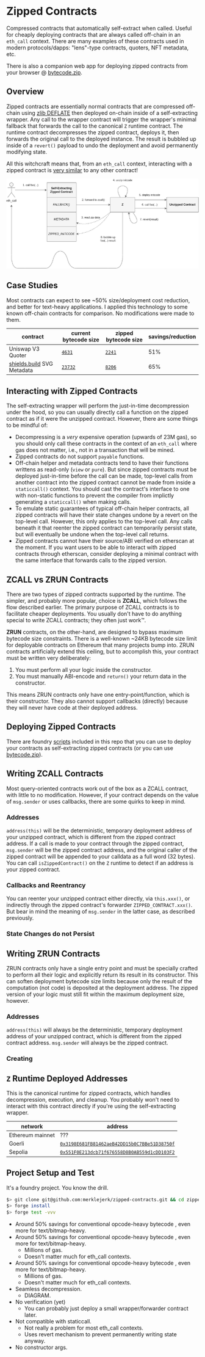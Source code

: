 # Zipped Contracts

Compressed contracts that automatically self-extract when called. Useful for cheaply deploying contracts that are always called off-chain in an `eth_call` context. There are many examples of these contracts used in modern protocols/dapps: "lens"-type contracts, quoters, NFT metadata, etc.

There is also a companion web app for deploying zipped contracts from your browser @ [bytecode.zip](https://bytecode.zip).

## Overview
Zipped contracts are essentially normal contracts that are compressed off-chain using [zlib DEFLATE](https://www.ietf.org/rfc/rfc1951.txt) then deployed on-chain inside of a self-extracting wrapper. Any call to the wrapper contract will trigger the wrapper's minimal fallback that forwards the call to the canonical `Z` runtime contract. The runtime contract decompresses the zipped contract, deploys it, then forwards the original call to the deployed instance. The result is bubbled up inside of a `revert()` payload to undo the deployment and avoid permanently modifying state.

All this witchcraft means that, from an `eth_call` context, interacting with a zipped contract is [very similar](#interacting-with-zipped-contracts) to any other contract!

![architecture](./arch.drawio.png)

## Case Studies
Most contracts can expect to see ~50% size/deployment cost reduction, and better for text-heavy applications. I applied this technology to some known off-chain contracts for comparison. No modifications were made to them.

| contract | current bytecode size | zipped bytecode size | savings/reduction |
|----------|-----------------------|----------------------|--------------------|
| Uniswap V3 Quoter          | [`4631`](https://goerli.etherscan.io/address/0xb27308f9F90D607463bb33eA1BeBb41C27CE5AB6) | [`2241`](https://goerli.etherscan.io/address/0x23206a7794369b2bf5e5c57d62566710b459776b) | 51% |
| [shields.build](https://shields.build) SVG Metadata | [`23732`](https://etherscan.io/address/0xfaDb4b43671Aa379D443Ffc4ec98d2aF2808eBe5) | [`8206`](https://goerli.etherscan.io/address/0xba04a9229af8ba43d9b4b23d9948c18a7fcc0083) | 65% |


## Interacting with Zipped Contracts
The self-extracting wrapper will perform the just-in-time decompression under the hood, so you can usually directly call a function on the zipped contract as if it were the unzipped contract. However, there are some things to be mindful of:

- Decompressing is a *very* expensive operation (upwards of 23M gas), so you should only call these contracts in the context of an `eth_call` where gas does not matter, i.e., not in a transaction that will be mined.
- Zipped contracts do not support `payable` functions.
- Off-chain helper and metadata contracts tend to have their functions writtens as read-only (`view` or `pure`). But since zipped contracts must be deployed just-in-time before the call can be made, top-level calls from another contract into the zipped contract cannot be made from inside a `staticcall()` context. You should cast the contract's interface to one with non-static functions to prevent the compiler from implictly generating a `staticcall()` when making calls.
- To emulate static guarantees of typical off-chain helper contracts, all zipped contracts will have their state changes undone by a revert on the top-level call. However, this only applies to the top-level call. Any calls beneath it that reenter the zipped contract can temporarily persist state, but will eventually be undone when the top-level call returns.
- Zipped contracts cannot have their source/ABI verified on etherscan at the moment. If you want users to be able to interact with zipped contracts through etherscan, consider deploying a minimal contract with the same interface that forwards calls to the zipped version.

## ZCALL vs ZRUN Contracts
There are two types of zipped contracts supported by the runtime. The simpler, and probably more popular, choice is **ZCALL**, which follows the flow described earlier. The primary purpose of ZCALL contracts is to facilitate cheaper deployments. You usually don't have to do anything special to write ZCALL contracts; they often just work™.

**ZRUN** contracts, on the other-hand, are designed to bypass maximum bytecode size constraints. There is a well-known ~24KB bytecode size limit for deployable contracts on Ethereum that many projects bump into. ZRUN contracts artificially extend this ceiling, but to accomplish this, your contract must be written very deliberately:

1. You must perform all your logic inside the constructor.
2. You must manually ABI-encode and `return()` your return data in the constructor.

This means ZRUN contracts only have one entry-point/function, which is their constructor. They also cannot support callbacks (directly) because they will never have code at their deployed address.

## Deploying Zipped Contracts
There are foundry [scripts](./script/) included in this repo that you can use to deploy your contracts as self-extracting zipped contracts (or you can use [bytecode.zip](https://bytecode.zip)).

## Writing ZCALL Contracts

Most query-oriented contracts work out of the box as a ZCALL contract, with little to no modification. However, if your contract depends on the value of `msg.sender` or uses callbacks, there are some quirks to keep in mind.

### Addresses
`address(this)` will be the deterministic, temporary deployment address of your unzipped contract, which is different from the zipped contract address. If a call is made to your contract through the zipped contract, `msg.sender` will be the zipped contract address, and the original caller of the zipped contract will be appended to your calldata as a full word (32 bytes). You can call `isZippedContract()` on the `Z` runtime to detect if an address is your zipped contract.

### Callbacks and Reentrancy
You can reenter your unzipped contract either directly, via `this.xxx()`, or indirectly through the zipped contract's forwarder `ZIPPED_CONTRACT.xxx()`. But bear in mind the meaning of `msg.sender` in the latter case, as described previously.

### State Changes do not Persist

## Writing ZRUN Contracts

ZRUN contracts only have a single entry point and must be specially crafted to perform all their logic and explicitly return its result in its constructor. This can soften deployment bytecode size limits because only the result of the computation (not code) is deposited at the deployment address. The zipped version of your logic must still fit within the maximum deployment size, however.

### Addresses
`address(this)` will always be the deterministic, temporary deployment address of your unzipped contract, which is different from the zipped contract address. `msg.sender` will always be the zipped contract.

### Creating 

## `Z` Runtime Deployed Addresses
This is the canonical runtime for zipped contracts, which handles decompression, execution, and cleanup.
You probably won't need to interact with this contract directly if you're using the self-extracting wrapper.

| network | address |
|---------|---------|
| Ethereum mainnet | ??? |
| Goerli           | [`0x3198E681FB81462aeB42DD15b0C7BBe51D38750f`](https://etherscan.io/address/0x3198E681FB81462aeB42DD15b0C7BBe51D38750f) |
| Sepolia          | [`0x551F0E213dcb71f676558D8B0AB559d1cDD103F2`](https://etherscan.io/address/0x551F0E213dcb71f676558D8B0AB559d1cDD103F2) |

## Project Setup and Test

It's a foundry project. You know the drill.

```bash
$> git clone git@github.com:merklejerk/zipped-contracts.git && cd zipped-contracts
$> forge install
$> forge test -vvv
```

- Around 50% savings for conventional opcode-heavy bytecode , even more for text/bitmap-heavy.
- Around 50% savings for conventional opcode-heavy bytecode , even more for text/bitmap-heavy.
    - Millions of gas.
    - Doesn't matter much for eth_call contexts.
- Around 50% savings for conventional opcode-heavy bytecode , even more for text/bitmap-heavy.
    - Millions of gas.
    - Doesn't matter much for eth_call contexts.
- Seamless decompression.
    - DIAGRAM.
- No verification (yet)
    - You can probably just deploy a small wrapper/forwarder contract later.
- Not compatible with staticcall.
    - Not really a problem for most eth_call contexts.
    - Uses revert mechanism to prevent permanently writing state anyway.
- No constructor args.




